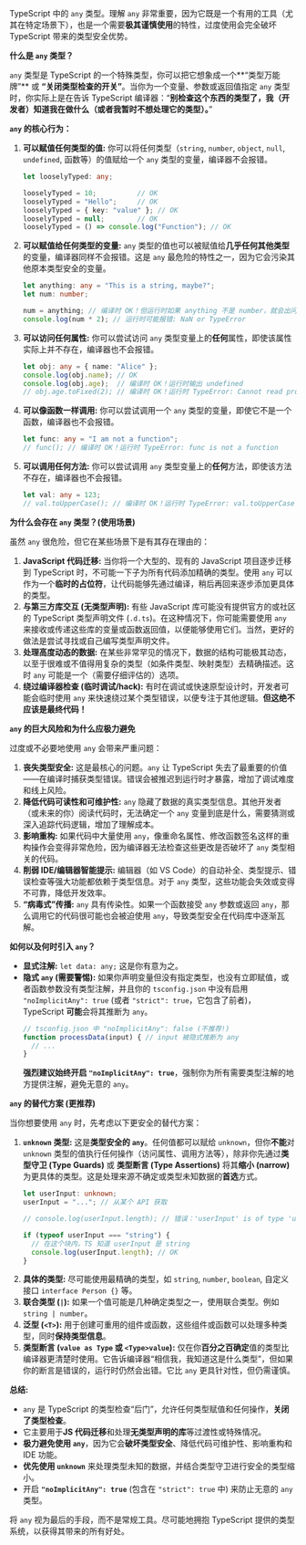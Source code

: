 TypeScript 中的 `any` 类型。理解 `any` 非常重要，因为它既是一个有用的工具（尤其在特定场景下），也是一个需要**极其谨慎使用**的特性，过度使用会完全破坏 TypeScript 带来的类型安全优势。

**什么是 `any` 类型？**

`any` 类型是 TypeScript 的一个特殊类型，你可以把它想象成一个**“类型万能牌”** 或 **“关闭类型检查的开关”**。当你为一个变量、参数或返回值指定 `any` 类型时，你实际上是在告诉 TypeScript 编译器：“**别检查这个东西的类型了，我（开发者）知道我在做什么（或者我暂时不想处理它的类型）。**”

**`any` 的核心行为：**

1.  **可以赋值任何类型的值:** 你可以将任何类型（`string`, `number`, `object`, `null`, `undefined`, 函数等）的值赋给一个 `any` 类型的变量，编译器不会报错。
    ```typescript
    let looselyTyped: any;

    looselyTyped = 10;          // OK
    looselyTyped = "Hello";     // OK
    looselyTyped = { key: "value" }; // OK
    looselyTyped = null;        // OK
    looselyTyped = () => console.log("Function"); // OK
    ```

2.  **可以赋值给任何类型的变量:** `any` 类型的值也可以被赋值给**几乎任何其他类型**的变量，编译器同样不会报错。这是 `any` 最危险的特性之一，因为它会污染其他原本类型安全的变量。
    ```typescript
    let anything: any = "This is a string, maybe?";
    let num: number;

    num = anything; // 编译时 OK！但运行时如果 anything 不是 number，就会出问题！
    console.log(num * 2); // 运行时可能报错: NaN or TypeError
    ```

3.  **可以访问任何属性:** 你可以尝试访问 `any` 类型变量上的**任何**属性，即使该属性实际上并不存在，编译器也不会报错。
    ```typescript
    let obj: any = { name: "Alice" };
    console.log(obj.name); // OK
    console.log(obj.age);  // 编译时 OK！运行时输出 undefined
    // obj.age.toFixed(2); // 编译时 OK！运行时 TypeError: Cannot read property 'toFixed' of undefined
    ```

4.  **可以像函数一样调用:** 你可以尝试调用一个 `any` 类型的变量，即使它不是一个函数，编译器也不会报错。
    ```typescript
    let func: any = "I am not a function";
    // func(); // 编译时 OK！运行时 TypeError: func is not a function
    ```

5.  **可以调用任何方法:** 你可以尝试调用 `any` 类型变量上的**任何**方法，即使该方法不存在，编译器也不会报错。
    ```typescript
    let val: any = 123;
    // val.toUpperCase(); // 编译时 OK！运行时 TypeError: val.toUpperCase is not a function
    ```

**为什么会存在 `any` 类型？(使用场景)**

虽然 `any` 很危险，但它在某些场景下是有其存在理由的：

1.  **JavaScript 代码迁移:** 当你将一个大型的、现有的 JavaScript 项目逐步迁移到 TypeScript 时，不可能一下子为所有代码添加精确的类型。使用 `any` 可以作为一个**临时的占位符**，让代码能够先通过编译，稍后再回来逐步添加更具体的类型。
2.  **与第三方库交互 (无类型声明):** 有些 JavaScript 库可能没有提供官方的或社区的 TypeScript 类型声明文件 (`.d.ts`)。在这种情况下，你可能需要使用 `any` 来接收或传递这些库的变量或函数返回值，以便能够使用它们。当然，更好的做法是尝试寻找或自己编写类型声明文件。
3.  **处理高度动态的数据:** 在某些非常罕见的情况下，数据的结构可能极其动态，以至于很难或不值得用复杂的类型（如条件类型、映射类型）去精确描述。这时 `any` 可能是一个（需要仔细评估的）选项。
4.  **绕过编译器检查 (临时调试/hack):** 有时在调试或快速原型设计时，开发者可能会临时使用 `any` 来快速绕过某个类型错误，以便专注于其他逻辑。**但这绝不应该是最终代码！**

**`any` 的巨大风险和为什么应极力避免**

过度或不必要地使用 `any` 会带来严重问题：

1.  **丧失类型安全:** 这是最核心的问题。`any` 让 TypeScript 失去了最重要的价值——在编译时捕获类型错误。错误会被推迟到运行时才暴露，增加了调试难度和线上风险。
2.  **降低代码可读性和可维护性:** `any` 隐藏了数据的真实类型信息。其他开发者（或未来的你）阅读代码时，无法确定一个 `any` 变量到底是什么，需要猜测或深入追踪代码逻辑，增加了理解成本。
3.  **影响重构:** 如果代码中大量使用 `any`，像重命名属性、修改函数签名这样的重构操作会变得非常危险，因为编译器无法检查这些更改是否破坏了 `any` 类型相关的代码。
4.  **削弱 IDE/编辑器智能提示:** 编辑器（如 VS Code）的自动补全、类型提示、错误检查等强大功能都依赖于类型信息。对于 `any` 类型，这些功能会失效或变得不可靠，降低开发效率。
5.  **“病毒式”传播:** `any` 具有传染性。如果一个函数接受 `any` 参数或返回 `any`，那么调用它的代码很可能也会被迫使用 `any`，导致类型安全在代码库中逐渐瓦解。

**如何以及何时引入 `any`？**

*   **显式注解:** `let data: any;` 这是你有意为之。
*   **隐式 `any` (需要警惕):** 如果你声明变量但没有指定类型，也没有立即赋值，或者函数参数没有类型注解，并且你的 `tsconfig.json` 中没有启用 `"noImplicitAny": true` (或者 `"strict": true`，它包含了前者)，TypeScript **可能**会将其推断为 `any`。
    ```typescript
    // tsconfig.json 中 "noImplicitAny": false (不推荐!)
    function processData(input) { // input 被隐式推断为 any
      // ...
    }
    ```
    **强烈建议始终开启 `"noImplicitAny": true`**，强制你为所有需要类型注解的地方提供注解，避免无意的 `any`。

**`any` 的替代方案 (更推荐)**

当你想要使用 `any` 时，先考虑以下更安全的替代方案：

1.  **`unknown` 类型:** 这是**类型安全的 `any`**。任何值都可以赋给 `unknown`，但你**不能**对 `unknown` 类型的值执行任何操作（访问属性、调用方法等），除非你先通过**类型守卫 (Type Guards)** 或 **类型断言 (Type Assertions)** 将其**缩小 (narrow)** 为更具体的类型。这是处理来源不确定或类型未知数据的**首选**方式。
    ```typescript
    let userInput: unknown;
    userInput = "..."; // 从某个 API 获取

    // console.log(userInput.length); // 错误：'userInput' is of type 'unknown'.

    if (typeof userInput === "string") {
      // 在这个块内，TS 知道 userInput 是 string
      console.log(userInput.length); // OK
    }
    ```
2.  **具体的类型:** 尽可能使用最精确的类型，如 `string`, `number`, `boolean`, 自定义接口 `interface Person {}` 等。
3.  **联合类型 (`|`):** 如果一个值可能是几种确定类型之一，使用联合类型。例如 `string | number`。
4.  **泛型 (`<T>`):** 用于创建可重用的组件或函数，这些组件或函数可以处理多种类型，同时**保持类型信息**。
5.  **类型断言 (`value as Type` 或 `<Type>value`):** 仅在你**百分之百确定**值的类型比编译器更清楚时使用。它告诉编译器“相信我，我知道这是什么类型”，但如果你的断言是错误的，运行时仍然会出错。它比 `any` 更具针对性，但仍需谨慎。

**总结:**

*   `any` 是 TypeScript 的类型检查“后门”，允许任何类型赋值和任何操作，**关闭了类型检查**。
*   它主要用于**JS 代码迁移**和处理**无类型声明的库**等过渡性或特殊情况。
*   **极力避免使用 `any`**，因为它会**破坏类型安全**、降低代码可维护性、影响重构和 IDE 功能。
*   **优先使用 `unknown`** 来处理类型未知的数据，并结合类型守卫进行安全的类型缩小。
*   开启 **`"noImplicitAny": true`** (包含在 `"strict": true` 中) 来防止无意的 `any` 类型。

将 `any` 视为最后的手段，而不是常规工具。尽可能地拥抱 TypeScript 提供的类型系统，以获得其带来的所有好处。